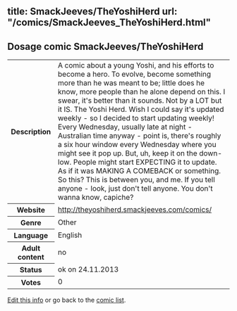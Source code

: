 title: SmackJeeves/TheYoshiHerd
url: "/comics/SmackJeeves_TheYoshiHerd.html"
---
Dosage comic SmackJeeves/TheYoshiHerd
-----------------------------------------

<p id="msg"></p>
<script type="text/javascript">
if (window.location.search === '?edit_info_mail=sent_ok') {
  var elem = document.getElementById("msg");
  elem.innerHTML = 'Edited information sucessfully sent for review, which is usually done daily. Thanks!';
  elem.className = 'ok';
}
</script>
<table class="comicinfo">
<tr>
<th>Description</th><td>A comic about a young Yoshi, and his efforts to become a hero. To evolve, become something more than he was meant to be; little does he know, more people than he alone depend on this. I swear, it's better than it sounds. Not by a LOT but it IS. The Yoshi Herd. Wish I could say it's updated weekly - so I decided to start updating weekly! Every Wednesday, usually late at night - Australian time anyway - point is, there's roughly a six hour window every Wednesday where you might see it pop up. But, uh, keep it on the down-low. People might start EXPECTING it to update. As if it was MAKING A COMEBACK or something. So this? This is between you, and me. If you tell anyone - look, just don't tell anyone. You don't wanna know, capiche?</td>
</tr>
<tr>
<th>Website</th><td><a href="http://theyoshiherd.smackjeeves.com/comics/">http://theyoshiherd.smackjeeves.com/comics/</a></td>
</tr>
<tr>
<th>Genre</th><td>Other</td>
</tr>
<tr>
<th>Language</th><td>English</td>
</tr>
<tr>
<th>Adult content</th><td>no</td>
</tr>
<tr>
<th>Status</th><td>ok on 24.11.2013</td>
</tr>
<tr>
<th>Votes</th><td>0</td>
</tr>
</table>

[Edit this info](SmackJeeves_TheYoshiHerd_edit.html) or go back to the [comic list](../comic-index.html).
